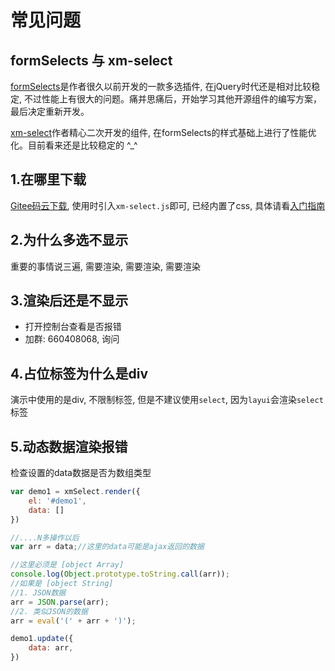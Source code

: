 # 常见问题


## formSelects 与 xm-select

[formSelects](https://github.com/hnzzmsf/layui-formSelects/)是作者很久以前开发的一款多选插件, 在jQuery时代还是相对比较稳定, 不过性能上有很大的问题。痛并思痛后，开始学习其他开源组件的编写方案，最后决定重新开发。

[xm-select](https://gitee.com/maplemei/xm-select)作者精心二次开发的组件, 在formSelects的样式基础上进行了性能优化。目前看来还是比较稳定的 ^_^


## 1.在哪里下载

[Gitee码云下载](https://gitee.com/maplemei/xm-select/releases), 使用时引入`xm-select.js`即可, 已经内置了css, 具体请看[入门指南](/handbook/xmselect/install.md)


## 2.为什么多选不显示

重要的事情说三遍, 需要渲染, 需要渲染, 需要渲染


## 3.渲染后还是不显示

- 打开控制台查看是否报错
- 加群: 660408068, 询问


## 4.占位标签为什么是div

演示中使用的是div, 不限制标签, 但是不建议使用`select`, 因为`layui`会渲染`select`标签


## 5.动态数据渲染报错

检查设置的data数据是否为数组类型

```js
var demo1 = xmSelect.render({
	el: '#demo1', 
	data: []
})

//....N多操作以后
var arr = data;//这里的data可能是ajax返回的数据

//这里必须是 [object Array]
console.log(Object.prototype.toString.call(arr));
//如果是 [object String]
//1. JSON数据
arr = JSON.parse(arr);
//2. 类似JSON的数据
arr = eval('(' + arr + ')');

demo1.update({
	data: arr,
})


```
